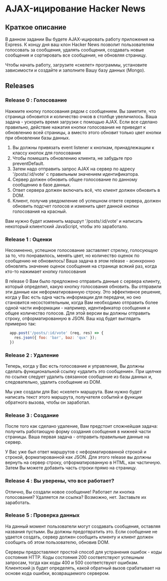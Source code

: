 # AJAX-ицирование Hacker News

## Краткое описание

В данном задании Вы будете ­AJAX-ицировать работу приложения на Express. К концу дня ваш клон Hacker News позволит пользователям голосовать за сообщения, удалять сообщения, создавать новые сообщения и сортировать все сообщения, не обновляя страницу.

Чтобы начать работу, загрузите «скелет» программы, установите зависимости и создайте и заполните Вашу базу данных (Mongo).

## Releases

### Release 0 : Голосование

Нажмите кнопку голосования рядом с сообщением. Вы заметите, что страница обновится и количество очков в столбце увеличилось. Ваша задача - ускорить время загрузки с помощью AJAX. Если все сделано правильно, действие нажатия кнопки голосования не приведет к обновлению всей страницы, а вместо этого обновит только цвет кнопки при обновлении базы данных.

1. Вы должны привязать event listener к кнопкам, принадлежащим к классу кнопок для голосования
2. Чтобы помешать обновлению клиента, не забудьте про preventDefault.
3. Затем надо отправить запрос AJAX на сервер по адресу '/posts/:id/vote' с правильным значением идентификатора.
4. Сервер должен обновить общее голосование по данному сообщению в базе данных.
5. Ответ сервера должен включать всё, что клиент должен обновить в DOM.
6. Клиент, получив уведомление об успешном ответе сервера, должен обновить подсчет голосов и изменить цвет данной кнопки голосования на красный.

Вам нужно будет изменить маршрут '/posts/:id/vote' и написать некоторый клиентский JavaScript, чтобы это заработало.


### Release 1 : Оценки

Несомненно, успешное голосование заставляет стрелку, голосующую за то, что понравилось, менять цвет, но количество оценок по сообщению не обновилось! Ваша задача в этом release - асинхронно обновлять значение оценок сообщения на странице всякий раз, когда кто-то нажимает кнопку голосования

В release 0 Вам было предложено отправить данные с сервера клиенту, который определил, какую кнопку голосования обновить. Вы отправили эти данные как неформатированную строку. Это эффективное решение, когда у Вас есть одна часть информации для передачи, но оно становится несостоятельным, когда Вам необходимо отправить более одной части информации - например, идентификатор сообщения и общее количество голосов. Для этой версии вы должны отправить строку, отформатированную в JSON. Ваш код будет выглядеть примерно так:

```js
  app.post('/posts/:id/vote' (req, res) => {
    res.json({ foo: 'bar', baz: 'qux' });
  })
```

### Release 2 : Удаление

Теперь, когда у Вас есть голосование и управление, Вы должны сделать функциональной ссылку «удалить это сообщение». При щелчке по ссылке следует удалить связанное сообщение из базы данных и, следовательно, удалить сообщение из DOM.

Мы уже создали для Вас «скелет» маршрута. Вам нужно будет написать текст этого маршрута, получателя событий и функции обратного вызова, чтобы он заработал.

### Release 3 : Создание

После того как сделано удаление, Вам предстоит сложнейшая задача: получить работающую форму создания сообщения в нижней части страницы. Ваша первая задача - отправить правильные данные на сервер.

У Вас уже был ответ маршрутов с неформатированной строкой и строкой, форматированной как JSON. Для этого release вы должны вернуть на сервер строку, отформатированную в HTML, как частичную. Затем Вы можете добавить часть строки прямо на страницу.

### Release 4 : Вы уверены, что все работает?

Отлично, Вы создали новое сообщение! Работает ли кнопка голосования? Удаляется ли ссылка? Возможно, нет. Заставьте их заработать.


### Release 5 : Проверка данных

На данный момент пользователи могут создавать сообщения, оставляя названия пустыми. Вы должны предотвратить это. Если сообщение не удается создать, сервер должен сообщить клиенту и клиент должен сообщить об этом пользователю, обновив DOM.

Серверы предоставляют простой способ для устранения ошибок - коды состояния HTTP. Коды состояния 200 соответствуют успешным запросам, тогда как коды 400 и 500 соответствуют ошибкам. Клиентский js будет определять, какой обратный вызов срабатывает на основе кода ошибки, возвращаемого сервером.


